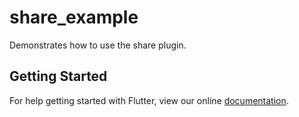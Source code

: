 # share_example

Demonstrates how to use the share plugin.

## Getting Started

For help getting started with Flutter, view our online
[documentation](https://flutter.dev/).
